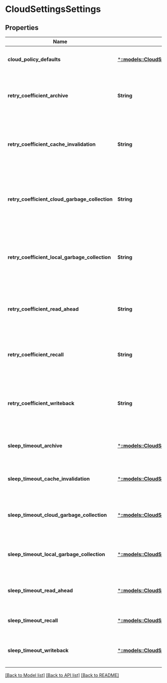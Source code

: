 # CloudSettingsSettings

## Properties
Name | Type | Description | Notes
------------ | ------------- | ------------- | -------------
**cloud_policy_defaults** | [***::models::CloudSettingsSettingsCloudPolicyDefaults**](CloudSettingsSettingsCloudPolicyDefaults.md) | The default filepool policy values for cloudpools. | [optional] [default to null]
**retry_coefficient_archive** | **String** | Coefficients in the quadratic function for determining the rest period between successive archive attempts. | [optional] [default to null]
**retry_coefficient_cache_invalidation** | **String** | Coefficients in the quadratic function for determining the rest period between successive cache invalidation attempts. | [optional] [default to null]
**retry_coefficient_cloud_garbage_collection** | **String** | Coefficients in the quadratic function for determining the rest period between successive cloud garbage collection attempts. | [optional] [default to null]
**retry_coefficient_local_garbage_collection** | **String** | Coefficients in the quadratic function for determining the rest period between successive local garbage collection attempts. | [optional] [default to null]
**retry_coefficient_read_ahead** | **String** | Coefficients in the quadratic function for determining the rest period between successive read ahead attempts. | [optional] [default to null]
**retry_coefficient_recall** | **String** | Coefficients in the quadratic function for determining the rest period between successive recall attempts. | [optional] [default to null]
**retry_coefficient_writeback** | **String** | Coefficients in the quadratic function for determining the rest period between successive writeback attempts. | [optional] [default to null]
**sleep_timeout_archive** | [***::models::CloudSettingsSettingsSleepTimeoutCloudGarbageCollection**](CloudSettingsSettingsSleepTimeoutCloudGarbageCollection.md) | Amount of time to wait between successive file archive operations. | [optional] [default to null]
**sleep_timeout_cache_invalidation** | [***::models::CloudSettingsSettingsSleepTimeoutCloudGarbageCollection**](CloudSettingsSettingsSleepTimeoutCloudGarbageCollection.md) | Amount of time to wait between successive file cache_invalidation operations. | [optional] [default to null]
**sleep_timeout_cloud_garbage_collection** | [***::models::CloudSettingsSettingsSleepTimeoutCloudGarbageCollection**](CloudSettingsSettingsSleepTimeoutCloudGarbageCollection.md) | Amount of time to wait between successive file cloud garbage collection operations. | [optional] [default to null]
**sleep_timeout_local_garbage_collection** | [***::models::CloudSettingsSettingsSleepTimeoutCloudGarbageCollection**](CloudSettingsSettingsSleepTimeoutCloudGarbageCollection.md) | Amount of time to wait between successive file local garbage collection operations. | [optional] [default to null]
**sleep_timeout_read_ahead** | [***::models::CloudSettingsSettingsSleepTimeoutCloudGarbageCollection**](CloudSettingsSettingsSleepTimeoutCloudGarbageCollection.md) | Amount of time to wait between successive file read ahead operations. | [optional] [default to null]
**sleep_timeout_recall** | [***::models::CloudSettingsSettingsSleepTimeoutCloudGarbageCollection**](CloudSettingsSettingsSleepTimeoutCloudGarbageCollection.md) | Amount of time to wait between successive file recall operations. | [optional] [default to null]
**sleep_timeout_writeback** | [***::models::CloudSettingsSettingsSleepTimeoutCloudGarbageCollection**](CloudSettingsSettingsSleepTimeoutCloudGarbageCollection.md) | Amount of time to wait between successive file writeback operations. | [optional] [default to null]

[[Back to Model list]](../README.md#documentation-for-models) [[Back to API list]](../README.md#documentation-for-api-endpoints) [[Back to README]](../README.md)


